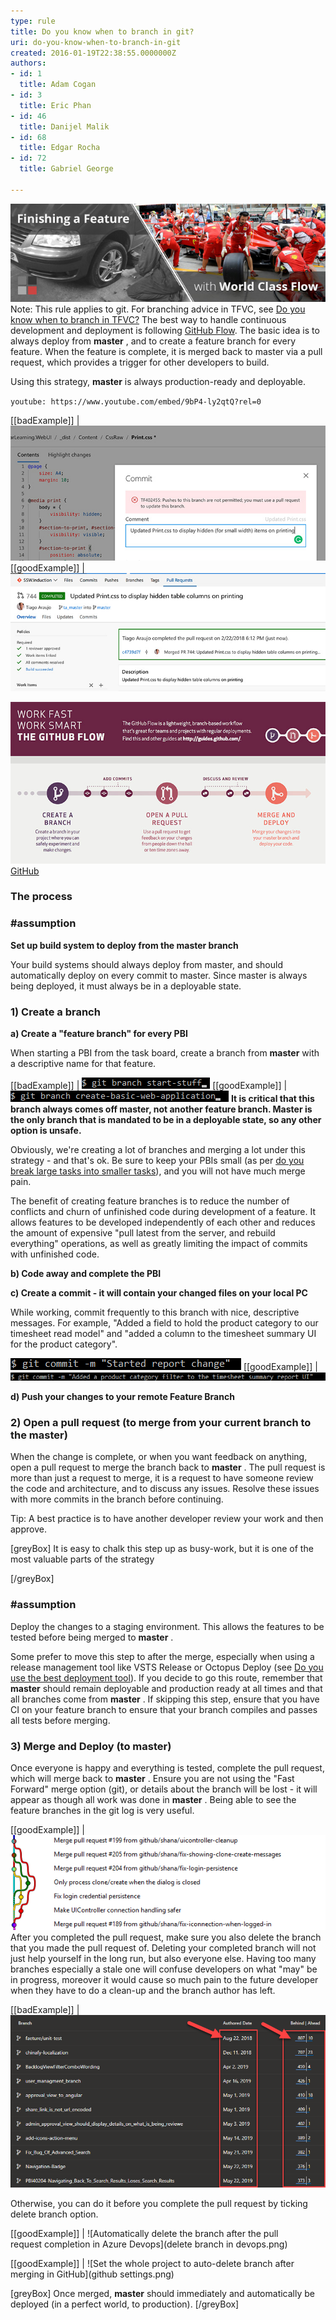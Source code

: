 ```yaml
---
type: rule
title: Do you know when to branch in git?
uri: do-you-know-when-to-branch-in-git
created: 2016-01-19T22:38:55.0000000Z
authors:
- id: 1
  title: Adam Cogan
- id: 3
  title: Eric Phan
- id: 46
  title: Danijel Malik
- id: 68
  title: Edgar Rocha
- id: 72
  title: Gabriel George

---
```


![](finishing-a-feature-with-world-class-flow.jpg)Note: This rule applies to git. For branching advice in TFVC, see [Do you know when to branch in TFVC?](/_layouts/15/FIXUPREDIRECT.ASPX?WebId=3dfc0e07-e23a-4cbb-aac2-e778b71166a2&TermSetId=07da3ddf-0924-4cd2-a6d4-a4809ae20160&TermId=cd330379-4568-45fa-bd68-7229044697b7)
The best way to handle continuous development and deployment is following [GitHub Flow](https://guides.github.com/introduction/flow/). The basic idea is to always deploy from  **master** , and to create a feature branch for every feature. When the feature is complete, it is merged back to master via a pull request, which provides a trigger for other developers to build.

Using this strategy,  **master** is always production-ready and deployable.
 

`youtube: https://www.youtube.com/embed/9bP4-ly2qtQ?rel=0`
 



[[badExample]]
| ![Committing to master](commit-master-bad.jpg)
[[goodExample]]
| ![Committing to a new branch](commit-branch-good.jpg)

![Great diagram from <br>](github-flow.jpg)[GitHub](https://guides.github.com/pdfs/githubflow-online.pdf) 
### The process

### #assumption


**Set up build system to deploy from the master branch**

Your build systems should always deploy from master, and should automatically deploy on every commit to master.
Since master is always being deployed, it must always be in a deployable state.

### 1) Create a branch

**a) Create a "feature branch" for every PBI**

When starting a PBI from the task board, create a branch from      **master**  with a descriptive name for that feature.

[[badExample]]
| ![Branch name is not descriptive](BadBranchName.png)
[[goodExample]]
| ![Branch name describes the intent of the change](GoodBranchName.png)
**It is critical that this branch always comes off master, not another feature branch. Master is the only branch that is mandated to be in a deployable state, so any other option is unsafe.**

Obviously, we're creating a lot of branches and merging a lot under this strategy - and that's ok.  Be sure to keep your PBIs small (as per [do you break large tasks into smaller tasks](/_layouts/15/FIXUPREDIRECT.ASPX?WebId=3dfc0e07-e23a-4cbb-aac2-e778b71166a2&TermSetId=07da3ddf-0924-4cd2-a6d4-a4809ae20160&TermId=2e446681-6eff-4cec-b955-e530edc4cdc8)), and you will not have much merge pain.

The benefit of creating feature branches is to reduce the number of conflicts and churn of unfinished code during development of a feature.  It allows features to be developed independently of each other and reduces the amount of expensive "pull latest from the server, and rebuild everything" operations, as well as greatly limiting the impact of commits with unfinished code.

**b) Code away and complete the PBI**

**c) Create a commit - it will contain your changed files on your local PC**

While working, commit frequently to this branch with nice, descriptive messages. For example, "Added a field to hold the product category to our timesheet read model" and "added a column to the timesheet summary UI for the product category".

![git commit -m ](BadCommitMessage.png)
[[goodExample]]
| ![Commit message describes exactly what was changed.](GoodCommitMessage.png)

**d) Push your changes to your remote Feature Branch**

### 2) Open a pull request (to merge from your current branch to the master)


When the change is complete, or when you want feedback on anything, open a pull request to merge the branch back to      **master** . The pull request is more than just a request to merge, it is a request to have someone review the code and architecture, and to discuss any issues.  Resolve these issues with more commits in the branch before continuing.

Tip: A best practice is to have another developer review your work and then approve.

[greyBox]
 It is easy to chalk this step up as busy-work, but it is one of the most valuable parts of the strategy
 
[/greyBox]

### #assumption


Deploy the changes to a staging environment.  This allows the features to be tested before being merged to      **master** .

Some prefer to move this step to after the merge, especially when using a release management tool like VSTS Release or Octopus Deploy (see     [Do you use the best deployment tool](/_layouts/15/FIXUPREDIRECT.ASPX?WebId=3dfc0e07-e23a-4cbb-aac2-e778b71166a2&TermSetId=07da3ddf-0924-4cd2-a6d4-a4809ae20160&TermId=e2608875-5b0b-4215-bee8-8ffd966dc972)).  If you decide to go this route, remember that      **master**  should remain deployable and production ready at all times and that all branches come from      **master** .  If skipping this step, ensure that you have CI on your feature branch to ensure that your branch compiles and passes all tests before merging.

### 3) Merge and Deploy (to master)


Once everyone is happy and everything is tested, complete the pull request, which will merge back to      **master** . Ensure you are not using the "Fast Forward" merge option (git), or details about the branch will be lost - it will appear as though all work was done in      **master** . Being able to see the feature branches in the git log is very useful.

[[goodExample]]
| ![Each change is well described, small and in its own feature branch.](GoodGitHistory.png)
After you completed the pull request, make sure you also delete the branch     that you made the pull request of. Deleting your completed branch will not just help yourself in the long run, but also everyone else. Having too many branches especially a stale one will confuse developers on what "may" be in progress, moreover it would cause so much pain to the future developer when they have to do a clean-up and the branch author has left.

[[badExample]]
| ![Lots of stale branches that could cause confusion or potentially take a long time to resolve conflicts when merging](bad-figure-stale-branches2.png)

Otherwise, you can do it before you complete the pull request by ticking     delete branch option.

[[goodExample]]
| ![Automatically delete the branch after the pull<br>        request completion in Azure Devops](delete branch in devops.png)

[[goodExample]]
| ![Set the whole project to auto-delete branch after<br>        merging in GitHub](github settings.png)

[greyBox]
 Once merged,      **master**  should immediately and automatically be deployed (in a perfect world, to production). 
[/greyBox]
